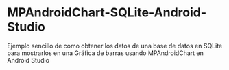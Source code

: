 # MPAndroidChart-SQLite-Android-Studio
Ejemplo sencillo de como obtener los datos de una base de datos en SQLite para mostrarlos en una Gráfica de barras usando MPAndroidChart en Android Studio
